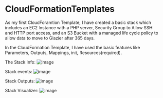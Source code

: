 # CloudFormationTemplates

As my first CloudForamtion Template, I have created a basic stack which includes an EC2 Instance with a PHP server, Security Group to Allow SSH and HTTP port access, and an S3 Bucket with a managed life cycle policy to allow data to move to Glazier after 365 days.

In the CloudFormation Template, I have used the basic features like Parameters, Outputs, Mappings, init, Resources(required).

The  Stack Info:
![image](https://user-images.githubusercontent.com/77937643/128376598-012d7f55-0416-45ab-8585-b6ed4bc53ab5.png)

Stack events:
![image](https://user-images.githubusercontent.com/77937643/128376648-800718a6-6837-434b-b184-35394f1804d8.png)

Stack Outputs:
![image](https://user-images.githubusercontent.com/77937643/128376693-5874ae77-5b17-43fc-9425-f7230e2bf915.png)

Stack Visualizer:
![image](https://user-images.githubusercontent.com/77937643/128376728-8f9707c0-b3f2-418e-b1bc-77a0c3820cb5.png)





